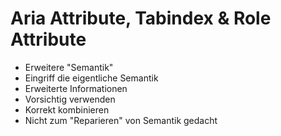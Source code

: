 # Aria Attribute, Tabindex & Role Attribute

- Erweitere "Semantik"
- Eingriff die eigentliche Semantik
- Erweiterte Informationen
- Vorsichtig verwenden
- Korrekt kombinieren
- Nicht zum "Reparieren" von Semantik gedacht 
